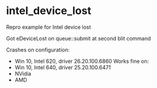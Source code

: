 # intel_device_lost
Repro example for Intel device lost

Got eDeviceLost on queue::submit at second blit command

Crashes on configuration:
* Win 10, Intel 620, driver 26.20.100.6860
Works fine on:
* Win 10, Intel 640, driver 25.20.100.6471
* NVidia
* AMD